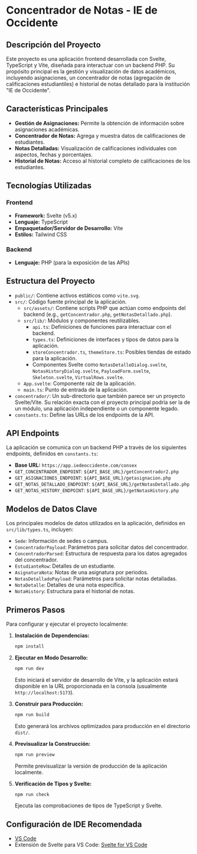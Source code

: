 # Concentrador de Notas - IE de Occidente

## Descripción del Proyecto

Este proyecto es una aplicación frontend desarrollada con Svelte, TypeScript y Vite, diseñada para interactuar con un backend PHP. Su propósito principal es la gestión y visualización de datos académicos, incluyendo asignaciones, un concentrador de notas (agregación de calificaciones estudiantiles) e historial de notas detallado para la institución "IE de Occidente".

## Características Principales

*   **Gestión de Asignaciones:** Permite la obtención de información sobre asignaciones académicas.
*   **Concentrador de Notas:** Agrega y muestra datos de calificaciones de estudiantes.
*   **Notas Detalladas:** Visualización de calificaciones individuales con aspectos, fechas y porcentajes.
*   **Historial de Notas:** Acceso al historial completo de calificaciones de los estudiantes.

## Tecnologías Utilizadas

### Frontend
*   **Framework:** Svelte (v5.x)
*   **Lenguaje:** TypeScript
*   **Empaquetador/Servidor de Desarrollo:** Vite
*   **Estilos:** Tailwind CSS

### Backend
*   **Lenguaje:** PHP (para la exposición de las APIs)

## Estructura del Proyecto

*   `public/`: Contiene activos estáticos como `vite.svg`.
*   `src/`: Código fuente principal de la aplicación.
    *   `src/assets/`: Contiene scripts PHP que actúan como endpoints del backend (e.g., `getConcentrador.php`, `getNotasDetallado.php`).
    *   `src/lib/`: Módulos y componentes reutilizables.
        *   `api.ts`: Definiciones de funciones para interactuar con el backend.
        *   `types.ts`: Definiciones de interfaces y tipos de datos para la aplicación.
        *   `storeConcentrador.ts`, `themeStore.ts`: Posibles tiendas de estado para la aplicación.
        *   Componentes Svelte como `NotasDetalleDialog.svelte`, `NotasHistoryDialog.svelte`, `PayloadForm.svelte`, `Skeleton.svelte`, `VirtualRows.svelte`.
    *   `App.svelte`: Componente raíz de la aplicación.
    *   `main.ts`: Punto de entrada de la aplicación.
*   `concentrador/`: Un sub-directorio que también parece ser un proyecto Svelte/Vite. Su relación exacta con el proyecto principal podría ser la de un módulo, una aplicación independiente o un componente legado.
*   `constants.ts`: Define las URLs de los endpoints de la API.

## API Endpoints

La aplicación se comunica con un backend PHP a través de los siguientes endpoints, definidos en `constants.ts`:

*   **Base URL:** `https://app.iedeoccidente.com/consex`
*   `GET_CONCENTRADOR_ENDPOINT`: `${API_BASE_URL}/getConcentrador2.php`
*   `GET_ASIGNACIONES_ENDPOINT`: `${API_BASE_URL}/getasignacion.php`
*   `GET_NOTAS_DETALLADO_ENDPOINT`: `${API_BASE_URL}/getNotasDetallado.php`
*   `GET_NOTAS_HISTORY_ENDPOINT`: `${API_BASE_URL}/getNotasHistory.php`

## Modelos de Datos Clave

Los principales modelos de datos utilizados en la aplicación, definidos en `src/lib/types.ts`, incluyen:

*   `Sede`: Información de sedes o campus.
*   `ConcentradorPayload`: Parámetros para solicitar datos del concentrador.
*   `ConcentradorParsed`: Estructura de respuesta para los datos agregados del concentrador.
*   `EstudianteRow`: Detalles de un estudiante.
*   `AsignaturaNota`: Notas de una asignatura por periodos.
*   `NotasDetalladoPayload`: Parámetros para solicitar notas detalladas.
*   `NotaDetalle`: Detalles de una nota específica.
*   `NotaHistory`: Estructura para el historial de notas.

## Primeros Pasos

Para configurar y ejecutar el proyecto localmente:

1.  **Instalación de Dependencias:**
    ```bash
    npm install
    ```

2.  **Ejecutar en Modo Desarrollo:**
    ```bash
    npm run dev
    ```
    Esto iniciará el servidor de desarrollo de Vite, y la aplicación estará disponible en la URL proporcionada en la consola (usualmente `http://localhost:5173`).

3.  **Construir para Producción:**
    ```bash
    npm run build
    ```
    Esto generará los archivos optimizados para producción en el directorio `dist/`.

4.  **Previsualizar la Construcción:**
    ```bash
    npm run preview
    ```
    Permite previsualizar la versión de producción de la aplicación localmente.

5.  **Verificación de Tipos y Svelte:**
    ```bash
    npm run check
    ```
    Ejecuta las comprobaciones de tipos de TypeScript y Svelte.

## Configuración de IDE Recomendada

*   [VS Code](https://code.visualstudio.com/)
*   Extensión de Svelte para VS Code: [Svelte for VS Code](https://marketplace.visualstudio.com/items?itemName=svelte.svelte-vscode)